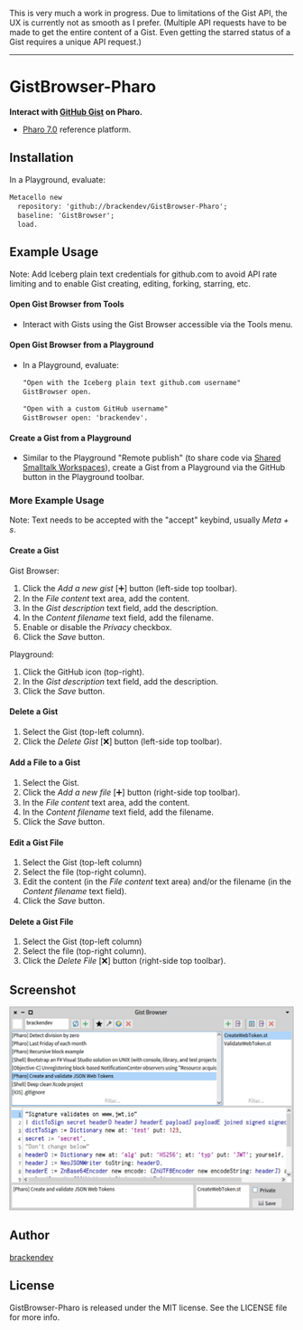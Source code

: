 
This is very much a work in progress. Due to limitations of the Gist API, the UX is currently not as smooth as I prefer. (Multiple API requests have to be made to get the entire content of a Gist. Even getting the starred status of a Gist requires a unique API request.)

- - -

GistBrowser-Pharo
=================

**Interact with [GitHub Gist](https://gist.github.com) on Pharo.**

* [Pharo 7.0](http://pharo.org/) reference platform.

## Installation

In a Playground, evaluate:

```smalltalk
Metacello new 
  repository: 'github://brackendev/GistBrowser-Pharo';
  baseline: 'GistBrowser';
  load.
```

## Example Usage

Note: Add Iceberg plain text credentials for github.com to avoid API rate limiting and to enable Gist creating, editing, forking, starring, etc.

#### Open Gist Browser from Tools

* Interact with Gists using the Gist Browser accessible via the Tools menu.

#### Open Gist Browser from a Playground

* In a Playground, evaluate:

    ```smalltalk
    "Open with the Iceberg plain text github.com username"
    GistBrowser open.
    ```
    
    ```smalltalk
    "Open with a custom GitHub username"
    GistBrowser open: 'brackendev'.
    ```

#### Create a Gist from a Playground

* Similar to the Playground "Remote publish" (to share code via [Shared Smalltalk Workspaces](http://ws.stfx.eu)), create a Gist from a Playground via the GitHub button in the Playground toolbar.

### More Example Usage

Note: Text needs to be accepted with the "accept" keybind, usually *Meta + s*.

#### Create a Gist

Gist Browser:

1. Click the _Add a new gist_ [➕] button (left-side top toolbar).
2. In the *File content* text area, add the content.
3. In the *Gist description* text field, add the description.
4. In the *Content filename* text field, add the filename.
5. Enable or disable the *Privacy* checkbox.
6. Click the *Save* button.

Playground:

1. Click the GitHub icon (top-right).
2. In the *Gist description* text field, add the description.
3. Click the *Save* button.

#### Delete a Gist

1. Select the Gist (top-left column).
2. Click the *Delete Gist* [❌] button (left-side top toolbar).

#### Add a File to a Gist

1. Select the Gist.
2. Click the _Add a new file_ [➕] button (right-side top toolbar).
3. In the *File content* text area, add the content.
4. In the *Content filename* text field, add the filename.
5. Click the *Save* button.

#### Edit a Gist File

1. Select the Gist (top-left column)
2. Select the file (top-right column).
3. Edit the content (in the *File content* text area) and/or the filename (in the *Content filename* text field).
4. Click the *Save* button.

#### Delete a Gist File

1. Select the Gist (top-left column)
2. Select the file (top-right column).
3. Click the *Delete File* [❌] button (right-side top toolbar).
    
## Screenshot

<img src="https://github.com/brackendev/GistBrowser-Pharo/raw/master/screenshot.png" alt="Screenshot" width="700"/>

## Author

[brackendev](https://www.github.com/brackendev)

## License

GistBrowser-Pharo is released under the MIT license. See the LICENSE file for more info.
